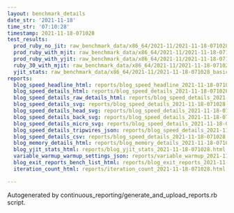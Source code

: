 ```yaml
---
layout: benchmark_details
date_str: '2021-11-18'
time_str: '07:10:28'
timestamp: 2021-11-18-071028
test_results:
  prod_ruby_no_jit: raw_benchmark_data/x86_64/2021-11/2021-11-18-071028_basic_benchmark_prod_ruby_no_jit.json
  prod_ruby_with_mjit: raw_benchmark_data/x86_64/2021-11/2021-11-18-071028_basic_benchmark_prod_ruby_with_mjit.json
  prod_ruby_with_yjit: raw_benchmark_data/x86_64/2021-11/2021-11-18-071028_basic_benchmark_prod_ruby_with_yjit.json
  ruby_30_with_mjit: raw_benchmark_data/x86_64/2021-11/2021-11-18-071028_basic_benchmark_ruby_30_with_mjit.json
  yjit_stats: raw_benchmark_data/x86_64/2021-11/2021-11-18-071028_basic_benchmark_yjit_stats.json
reports:
  blog_speed_headline_html: reports/blog_speed_headline_2021-11-18-071028.html
  blog_speed_details_html: reports/blog_speed_details_2021-11-18-071028.html
  blog_speed_details_raw_details_html: reports/blog_speed_details_2021-11-18-071028.raw_details.html
  blog_speed_details_svg: reports/blog_speed_details_2021-11-18-071028.svg
  blog_speed_details_head_svg: reports/blog_speed_details_2021-11-18-071028.head.svg
  blog_speed_details_back_svg: reports/blog_speed_details_2021-11-18-071028.back.svg
  blog_speed_details_micro_svg: reports/blog_speed_details_2021-11-18-071028.micro.svg
  blog_speed_details_tripwires_json: reports/blog_speed_details_2021-11-18-071028.tripwires.json
  blog_speed_details_csv: reports/blog_speed_details_2021-11-18-071028.csv
  blog_memory_details_html: reports/blog_memory_details_2021-11-18-071028.html
  blog_yjit_stats_html: reports/blog_yjit_stats_2021-11-18-071028.html
  variable_warmup_warmup_settings_json: reports/variable_warmup_2021-11-18-071028.warmup_settings.json
  blog_exit_reports_bench_list_html: reports/blog_exit_reports_2021-11-18-071028.bench_list.html
  iteration_count_html: reports/iteration_count_2021-11-18-071028.html

---
```

Autogenerated by continuous_reporting/generate_and_upload_reports.rb script.

